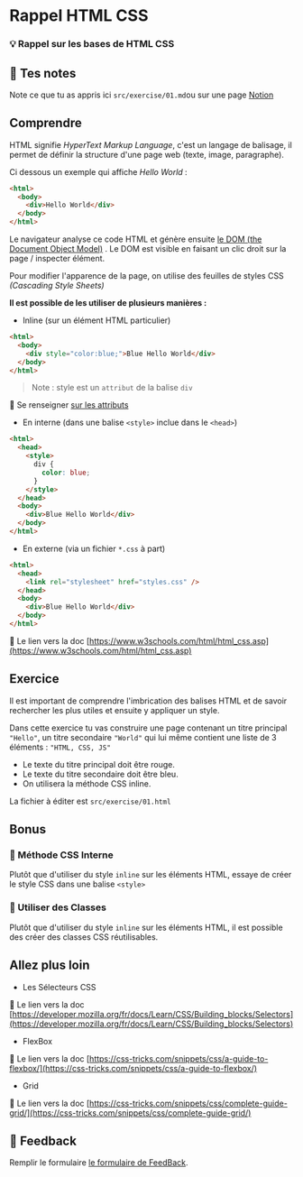 # Rappel HTML CSS

### 💡 Rappel sur les bases de HTML CSS

## 📝 Tes notes

Note ce que tu as appris ici `src/exercise/01.md`ou sur une page [Notion](https://go.mikecodeur.com/course-notes-template)

## Comprendre

HTML signifie _HyperText Markup Language_, c'est un langage de balisage, il
permet de définir la structure d'une page web (texte, image, paragraphe).

Ci dessous un exemple qui affiche _Hello World_ :

```html
<html>
  <body>
    <div>Hello World</div>
  </body>
</html>
```

Le navigateur analyse ce code HTML et génère ensuite
[le DOM (the Document Object Model)](https://developer.mozilla.org/en-US/docs/Web/API/Document_Object_Model/Introduction)
. Le DOM est visible en faisant un clic droit sur la page / inspecter élément.

Pour modifier l'apparence de la page, on utilise des feuilles de styles CSS
_(Cascading Style Sheets)_

**Il est possible de les utiliser de plusieurs manières :**

- Inline (sur un élément HTML particulier)

```html
<html>
  <body>
    <div style="color:blue;">Blue Hello World</div>
  </body>
</html>
```

> Note : style est un `attribut` de la balise `div`

📑 Se renseigner
[sur les attributs](https://www.w3schools.com/html/html_attributes.asp)

- En interne (dans une balise `<style>` inclue dans le `<head>`)

```html
<html>
  <head>
    <style>
      div {
        color: blue;
      }
    </style>
  </head>
  <body>
    <div>Blue Hello World</div>
  </body>
</html>
```

- En externe (via un fichier `*.css` à part)

```html
<html>
  <head>
    <link rel="stylesheet" href="styles.css" />
  </head>
  <body>
    <div>Blue Hello World</div>
  </body>
</html>
```

📑 Le lien vers la doc
[https://www.w3schools.com/html/html_css.asp](https://www.w3schools.com/html/html_css.asp)

## Exercice

Il est important de comprendre l'imbrication des balises HTML et de savoir
rechercher les plus utiles et ensuite y appliquer un style.

Dans cette exercice tu vas construire une page contenant un titre principal
`"Hello"`, un titre secondaire `"World"` qui lui même contient une liste de 3
éléments : `"HTML, CSS, JS"`

- Le texte du titre principal doit être rouge.
- Le texte du titre secondaire doit être bleu.
- On utilisera la méthode CSS inline.

La fichier à éditer est `src/exercise/01.html`

## Bonus

### 🚀 Méthode CSS Interne

Plutôt que d'utiliser du style `inline` sur les éléments HTML, essaye de créer
le style CSS dans une balise `<style>`

### 🚀 Utiliser des Classes

Plutôt que d'utiliser du style `inline` sur les éléments HTML, il est possible
des créer des classes CSS réutilisables.

## Allez plus loin

- Les Sélecteurs CSS

📑 Le lien vers la doc
[https://developer.mozilla.org/fr/docs/Learn/CSS/Building_blocks/Selectors](https://developer.mozilla.org/fr/docs/Learn/CSS/Building_blocks/Selectors)

- FlexBox

📑 Le lien vers la doc
[https://css-tricks.com/snippets/css/a-guide-to-flexbox/](https://css-tricks.com/snippets/css/a-guide-to-flexbox/)

- Grid

📑 Le lien vers la doc
[https://css-tricks.com/snippets/css/complete-guide-grid/](https://css-tricks.com/snippets/css/complete-guide-grid/)

## 🐜 Feedback

Remplir le formulaire
[le formulaire de FeedBack](https://go.mikecodeur.com/cours-react-avis?entry.1430994900=React%20Prérequis%20débutants&entry.533578441=1%20Rappel%20HTML%20CSS).
